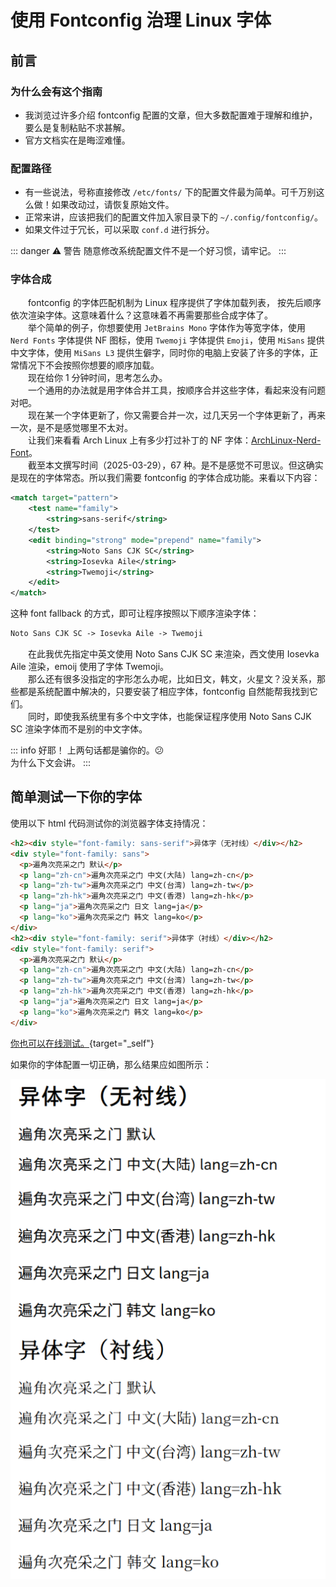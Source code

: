 # 使用 Fontconfig 治理 Linux 字体

## 前言

### 为什么会有这个指南

- 我浏览过许多介绍 fontconfig 配置的文章，但大多数配置难于理解和维护，要么是复制粘贴不求甚解。
- 官方文档实在是晦涩难懂。

### 配置路径

- 有一些说法，号称直接修改 `/etc/fonts/` 下的配置文件最为简单。可千万别这么做！如果改动过，请恢复原始文件。
- 正常来讲，应该把我们的配置文件加入家目录下的 `~/.config/fontconfig/`。
- 如果文件过于冗长，可以采取 `conf.d` 进行拆分。

::: danger ⚠️ 警告
随意修改系统配置文件不是一个好习惯，请牢记。
:::

### 字体合成

&emsp;&emsp;fontconfig 的字体匹配机制为 Linux 程序提供了字体加载列表， 按先后顺序依次渲染字体。这意味着什么？这意味着不再需要那些合成字体了。  
&emsp;&emsp;举个简单的例子，你想要使用 `JetBrains Mono` 字体作为等宽字体，使用 `Nerd Fonts` 字体提供 NF 图标，使用 `Twemoji` 字体提供 `Emoji`，使用 `MiSans` 提供中文字体，使用 `MiSans L3` 提供生僻字，同时你的电脑上安装了许多的字体，正常情况下不会按照你想要的顺序加载。  
&emsp;&emsp;现在给你 1 分钟时间，思考怎么办。  
&emsp;&emsp;一个通用的办法就是用字体合并工具，按顺序合并这些字体，看起来没有问题对吧。  
&emsp;&emsp;现在某一个字体更新了，你又需要合并一次，过几天另一个字体更新了，再来一次，是不是感觉哪里不太对。  
&emsp;&emsp;让我们来看看 Arch Linux 上有多少打过补丁的 NF 字体：[ArchLinux-Nerd-Font](https://archlinux.org/groups/any/nerd-fonts/)。  
&emsp;&emsp;截至本文撰写时间（2025-03-29），67 种。是不是感觉不可思议。但这确实是现在的字体常态。所以我们需要 fontconfig 的字体合成功能。来看以下内容：

```xml
<match target="pattern">
    <test name="family">
        <string>sans-serif</string>
    </test>
    <edit binding="strong" mode="prepend" name="family">
        <string>Noto Sans CJK SC</string>
        <string>Iosevka Aile</string>
        <string>Twemoji</string>
    </edit>
</match>
```

这种 font fallback 的方式，即可让程序按照以下顺序渲染字体：

```txt
Noto Sans CJK SC -> Iosevka Aile -> Twemoji
```

&emsp;&emsp;在此我优先指定中英文使用 Noto Sans CJK SC 来渲染，西文使用 Iosevka Aile 渲染，emoij 使用了字体 Twemoji。  
&emsp;&emsp;那么还有很多没指定的字形怎么办呢，比如日文，韩文，火星文？没关系，那些都是系统配置中解决的，只要安装了相应字体，fontconfig 自然能帮我找到它们。  
&emsp;&emsp;同时，即使我系统里有多个中文字体，也能保证程序使用 Noto Sans CJK SC 渲染字体而不是别的中文字体。

::: info 好耶！
上两句话都是骗你的。😕  
为什么下文会讲。
:::

## 简单测试一下你的字体

使用以下 html 代码测试你的浏览器字体支持情况：

```html
<h2><div style="font-family: sans-serif">异体字（无衬线）</div></h2>
<div style="font-family: sans">
  <p>遍角次亮采之门 默认</p>
  <p lang="zh-cn">遍角次亮采之门 中文(大陆) lang=zh-cn</p>
  <p lang="zh-tw">遍角次亮采之门 中文(台湾) lang=zh-tw</p>
  <p lang="zh-hk">遍角次亮采之门 中文(香港) lang=zh-hk</p>
  <p lang="ja">遍角次亮采之门 日文 lang=ja</p>
  <p lang="ko">遍角次亮采之门 韩文 lang=ko</p>
</div>
<h2><div style="font-family: serif">异体字（衬线）</div></h2>
<div style="font-family: serif">
  <p>遍角次亮采之门 默认</p>
  <p lang="zh-cn">遍角次亮采之门 中文(大陆) lang=zh-cn</p>
  <p lang="zh-tw">遍角次亮采之门 中文(台湾) lang=zh-tw</p>
  <p lang="zh-hk">遍角次亮采之门 中文(香港) lang=zh-hk</p>
  <p lang="ja">遍角次亮采之门 日文 lang=ja</p>
  <p lang="ko">遍角次亮采之门 韩文 lang=ko</p>
</div>
```

<!-- prettier-ignore-start -->
[你也可以在线测试。](/fontconfigtest.html){target="_self"}  
<!-- prettier-ignore-end -->

如果你的字体配置一切正确，那么结果应如图所示：

![CJK Test](./images/cjktest.png)
